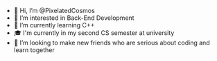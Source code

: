 - 👋 Hi, I’m @PixelatedCosmos
- 👀 I’m interested in Back-End Development
- 🌱 I’m currently learning C++
- 🎓 I'm currently in my second CS semester at university
- 💞️ I’m looking to make new friends who are serious about coding and learn together

<!---
PixelatedCosmos/PixelatedCosmos is a ✨ special ✨ repository because its `README.md` (this file) appears on your GitHub profile.
You can click the Preview link to take a look at your changes.
--->
